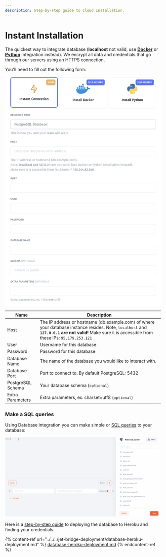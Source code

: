 ```yaml
---
description: Step-by-step guide to Cloud Installation.
---
```


# Instant Installation

The quickest way to integrate database (**localhost** not valid, use [**Docker**](docker-installation.md) or [**Python**](python-app-installation.md) integration instead). We encrypt all data and credentials that go through our servers using an HTTPS connection.

You'll need to fill out the following form:

![](<../../../.gitbook/assets/image (818).png>)

| Name               | Description                                                                                                                                                                                           |
| ------------------ | ----------------------------------------------------------------------------------------------------------------------------------------------------------------------------------------------------- |
| Host               | The IP address or hostname (db.example.com) of where your database instance resides. Note, `localhost` and **`127.0.0.1` are not valid!** Make sure it is accessible from these IPs: `95.179.253.121` |
| User               | Username for this database                                                                                                                                                                            |
| Password           | Password for this database                                                                                                                                                                            |
| Database Name      | The name of the database you would like to interact with.                                                                                                                                             |
| Database Port      | Port to connect to. By default PostgreSQL: 5432                                                                                                                                                       |
| PostgreSQL Schema  | Your database schema (`optional`)                                                                                                                                                                     |
| Extra Parameters   | Extra parameters, ex. charset=utf8 (`optional`)                                                                                                                                                       |

### Make a SQL queries

Using Database integration you can make simple or [SQL queries](../../data/make-a-sql-query.md) to your database:

![](<../../../.gitbook/assets/testgif13 (1).gif>)

Here is a [step-by-step guide](../../../jet-bridge-deployment/database-heroku-deployment.md) to deploying the database to Heroku and finding your credentials.

{% content-ref url="../../../jet-bridge-deployment/database-heroku-deployment.md" %}
[database-heroku-deployment.md](../../../jet-bridge-deployment/database-heroku-deployment.md)
{% endcontent-ref %}
